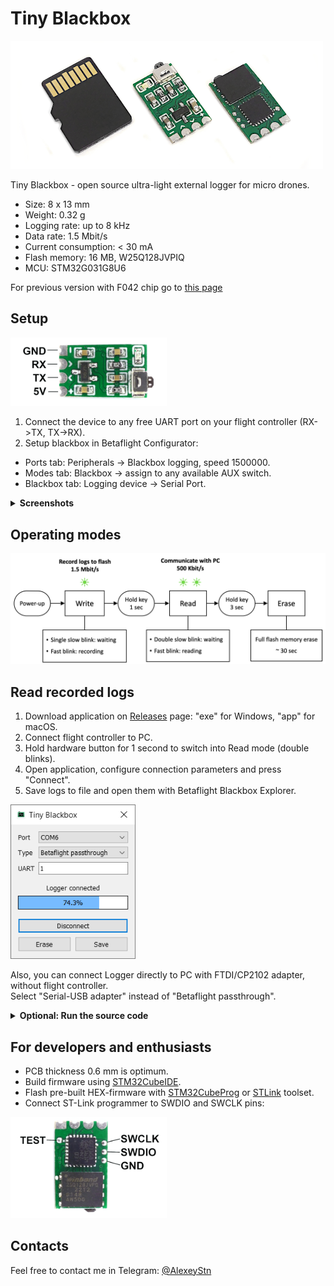 # Tiny Blackbox
<img src="Images/tiny-blackbox.png" width="500" />

Tiny Blackbox - open source ultra-light external logger for micro drones.<br>

* Size: 8 x 13 mm
* Weight: 0.32 g
* Logging rate: up to 8 kHz 
* Data rate: 1.5 Mbit/s
* Current consumption: < 30 mA
* Flash memory: 16 MB, W25Q128JVPIQ
* MCU: STM32G031G8U6

For previous version with F042 chip go to [this page](https://github.com/alexeystn/tiny-blackbox/tree/stm32f042)

## Setup
<img src="Images/pinout.png" width="250" />

1) Connect the device to any free UART port on your flight controller (RX->TX, TX->RX).
2) Setup blackbox in Betaflight Configurator:
* Ports tab: Peripherals -> Blackbox logging, speed 1500000.
* Modes tab: Blackbox -> assign to any available AUX switch.
* Blackbox tab: Logging device -> Serial Port.
<details>
<summary><b>Screenshots</b></summary>
<img src="Images/betaflight.png">
</details>

## Operating modes
<img src="Images/modes.png" width="700" />

## Read recorded logs
1) Download application on [Releases](https://github.com/alexeystn/tiny-blackbox/releases) page: "exe" for Windows, "app" for macOS.
2) Connect flight controller to PC.
3) Hold hardware button for 1 second to switch into Read mode (double blinks).
4) Open application, configure connection parameters and press "Connect".
5) Save logs to file and open them with Betaflight Blackbox Explorer.
<img src="Images/screenshot.png"  width="200" />

Also, you can connect Logger directly to PC with FTDI/CP2102 adapter, without flight controller. <br>
Select "Serial-USB adapter" instead of "Betaflight passthrough".

<details>
<summary><b>Optional: Run the source code</b></summary>
<br>
If you face some difficulties running exe/app, you can run GUI source code:

1) Get the latest version of [Python](https://www.python.org/downloads/). <br>
Set "Add Python to PATH" checkbox while installing.
2) Install additional modules. <br>
Open "cmd.exe" (Windows) or "Terminal" (macOS) and enter: <br>
`pip3 install pyserial` <br>
`pip3 install PyQt5==5.15`
3) Download and run GUI Python script: [tinybb_gui.py](https://raw.githubusercontent.com/alexeystn/tiny-blackbox/main/Software/GUI/tinybb_gui.py).
</details>

## For developers and enthusiasts

* PCB thickness 0.6 mm is optimum.
* Build firmware using [STM32CubeIDE](https://www.st.com/en/development-tools/stm32cubeide.html).
* Flash pre-built HEX-firmware with [STM32CubeProg](https://www.st.com/content/st_com/en/products/development-tools/software-development-tools/stm32-software-development-tools/stm32-programmers/stm32cubeprog.html) or [STLink](https://github.com/stlink-org/stlink) toolset.
* Connect ST-Link programmer to SWDIO and SWCLK pins:

<img src="Images/swd.png" width="250" />

## Contacts
 
Feel free to contact me in Telegram: [@AlexeyStn](https://t.me/AlexeyStn)
